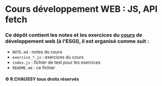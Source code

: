 # Cours développement WEB : JS, API fetch
### Ce dépôt contient les __notes__ et les __exercices__ du <u>__cours__</u> de développement web (à l'**ESGI**), il est organisé comme suit :
- `NOTE.md` : notes du cours
- `exercice_*.js` : exercices du cours
- `index.js` : fichier de test pour les exercices
- `README.md` : ce fichier

#### © R.CHAUSSY tous droits réservés


